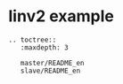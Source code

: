 # linv2 example

```{eval-rst}
.. toctree::
   :maxdepth: 3

   master/README_en
   slave/README_en

```
